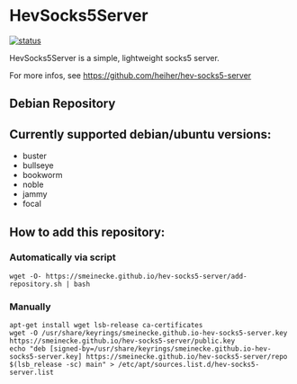 # HevSocks5Server

[![status](https://github.com/heiher/hev-socks5-server/actions/workflows/build.yaml/badge.svg?branch=main&event=push)](https://github.com/heiher/hev-socks5-server)

HevSocks5Server is a simple, lightweight socks5 server.

For more infos, see https://github.com/heiher/hev-socks5-server

## Debian Repository

## Currently supported debian/ubuntu versions:
 * buster
 * bullseye
 * bookworm
 * noble
 * jammy
 * focal

## How to add this repository:

### Automatically via script
```
wget -O- https://smeinecke.github.io/hev-socks5-server/add-repository.sh | bash
```

### Manually
```
apt-get install wget lsb-release ca-certificates
wget -O /usr/share/keyrings/smeinecke.github.io-hev-socks5-server.key https://smeinecke.github.io/hev-socks5-server/public.key
echo "deb [signed-by=/usr/share/keyrings/smeinecke.github.io-hev-socks5-server.key] https://smeinecke.github.io/hev-socks5-server/repo $(lsb_release -sc) main" > /etc/apt/sources.list.d/hev-socks5-server.list
```
